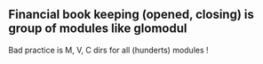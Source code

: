 ## Financial book keeping (opened, closing) is group of modules like glomodul 
Bad practice is M, V, C dirs for all (hunderts) modules !